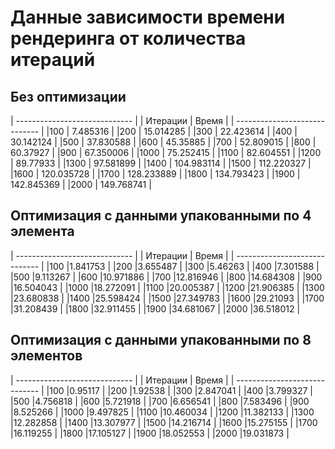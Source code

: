 # Данные зависимости времени рендеринга от количества итераций
## Без оптимизации
| ----------------------------- |
| Итерации      | Время         |
| ----------------------------- |
|100	 | 7.485316     |
|200	 | 15.014285    |
|300	 | 22.423614    |
|400	 | 30.142124    |
|500	 | 37.830588    |
|600	 | 45.35885     |
|700	 | 52.809015    |
|800	 | 60.37927     |
|900	 | 67.350006    |
|1000	 | 75.252415    |
|1100	 | 82.604551    |
|1200	 | 89.77933     |
|1300	 | 97.581899    |
|1400	 | 104.983114   |
|1500	 | 112.220327   |
|1600	 | 120.035728   |
|1700	 | 128.233889   |
|1800	 | 134.793423   |
|1900	 | 142.845369   |
|2000	 | 149.768741   |

## Оптимизация с данными упакованными по 4 элемента
| ----------------------------- |
| Итерации      | Время         |
| ----------------------------- |
|100	        |1.841753       |
|200	        |3.655487       |
|300	        |5.46263        |
|400	        |7.301588       |
|500	        |9.113267       |
|600	        |10.971886      |
|700	        |12.816946      |
|800	        |14.684308      |
|900	        |16.504043      |
|1000	        |18.272091      |
|1100	        |20.005387      |
|1200	        |21.906385      |
|1300	        |23.680838      |
|1400	        |25.598424      |
|1500	        |27.349783      |
|1600	        |29.21093       |
|1700	        |31.208439      |
|1800	        |32.911455      |
|1900	        |34.681067      |
|2000	        |36.518012      |

## Оптимизация с данными упакованными по 8 элементов
| ----------------------------- |
| Итерации      | Время         |
| ----------------------------- |
|100	        |0.95117        |
|200	        |1.92538        |
|300	        |2.847041       |
|400	        |3.799327       |
|500	        |4.756818       |
|600	        |5.721918       |
|700	        |6.656541       |
|800	        |7.583496       |
|900	        |8.525266       |
|1000	        |9.497825       |
|1100	        |10.460034      |
|1200	        |11.382133      |
|1300	        |12.282858      |
|1400	        |13.307977      |
|1500	        |14.216714      |
|1600	        |15.275155      |
|1700	        |16.119255      |
|1800	        |17.105127      |
|1900	        |18.052553      |
|2000	        |19.031873      |


